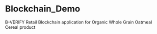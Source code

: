 # Blockchain_Demo
B-VERIFY Retail Blockchain application for Organic Whole Grain Oatmeal Cereal product
